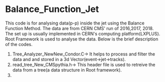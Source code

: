 # Balance_Function_Jet
This code is for analysing data(p-p) inside the jet using the Balance Function Method. The data are from CERN CMS' run of 2016,2017, 2018.
The set up is usually implemented in CERN's computing platform(LXPLUS). Root Framework is used to analyse the data.
Below is the brief description of the codes.
1) Tree_Analyzer_NewNew_Condor.C-> It helps to process  and  filter  the data and and stored in a 3d Vector(event->jet->tracks).
2) read_tree_New_CMSpythia.h-> This header file is used to retreive the data from a tree(a data structure in Root framework).
3) 


